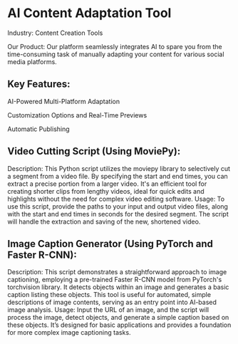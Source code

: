 # AI Content Adaptation Tool

Industry: Content Creation Tools

Our Product: Our platform seamlessly integrates AI to spare you from the time-consuming task of manually adapting your content for various social media platforms.

## Key Features:

AI-Powered Multi-Platform Adaptation

Customization Options and Real-Time Previews

Automatic Publishing

## Video Cutting Script (Using MoviePy):

Description: This Python script utilizes the moviepy library to selectively cut a segment from a video file. By specifying the start and end times, you can extract a precise portion from a larger video. It's an efficient tool for creating shorter clips from lengthy videos, ideal for quick edits and highlights without the need for complex video editing software.
Usage: To use this script, provide the paths to your input and output video files, along with the start and end times in seconds for the desired segment. The script will handle the extraction and saving of the new, shortened video.

## Image Caption Generator (Using PyTorch and Faster R-CNN):

Description: This script demonstrates a straightforward approach to image captioning, employing a pre-trained Faster R-CNN model from PyTorch's torchvision library. It detects objects within an image and generates a basic caption listing these objects. This tool is useful for automated, simple descriptions of image contents, serving as an entry point into AI-based image analysis.
Usage: Input the URL of an image, and the script will process the image, detect objects, and generate a simple caption based on these objects. It’s designed for basic applications and provides a foundation for more complex image captioning tasks.
